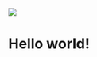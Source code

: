 <html>
<head>
    
</head>
<body>
    <img src="https://www.pinterest.ph/pin/304626362308323817/">
    <h1>Hello world!</h1>
</body>
</html>